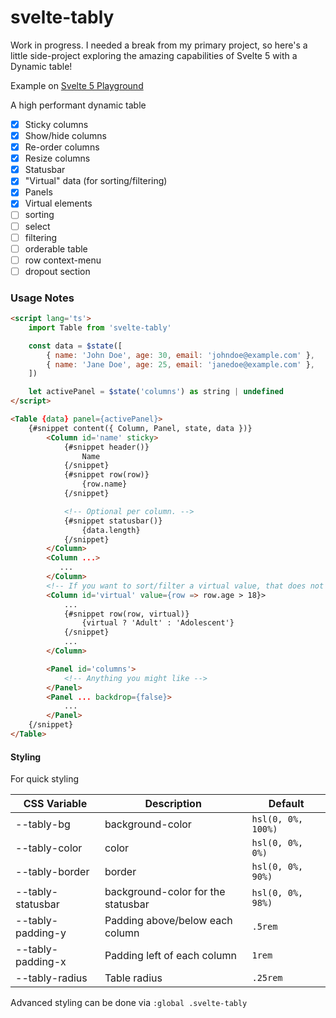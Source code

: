 # svelte-tably

Work in progress. I needed a break from my primary project, so here's a little side-project exploring the amazing capabilities of Svelte 5 with a Dynamic table!

Example on [Svelte 5 Playground](https://svelte.dev/playground/a16d71c97445455e80a55b77ec1cf915?version=5)

A high performant dynamic table

- [x] Sticky columns
- [x] Show/hide columns
- [x] Re-order columns
- [x] Resize columns
- [x] Statusbar
- [x] "Virtual" data (for sorting/filtering)
- [x] Panels
- [x] Virtual elements
- [ ] sorting
- [ ] select
- [ ] filtering
- [ ] orderable table
- [ ] row context-menu
- [ ] dropout section

### Usage Notes

```html
<script lang='ts'>
    import Table from 'svelte-tably'

    const data = $state([
        { name: 'John Doe', age: 30, email: 'johndoe@example.com' },
        { name: 'Jane Doe', age: 25, email: 'janedoe@example.com' },
    ])

    let activePanel = $state('columns') as string | undefined
</script>

<Table {data} panel={activePanel}>
    {#snippet content({ Column, Panel, state, data })}
        <Column id='name' sticky>
            {#snippet header()}
                Name
            {/snippet}
            {#snippet row(row)}
                {row.name}
            {/snippet}

            <!-- Optional per column. -->
            {#snippet statusbar()}
                {data.length}
            {/snippet}
        </Column>
        <Column ...>
           ...
        </Column>
        <!-- If you want to sort/filter a virtual value, that does not exist in the data -->
        <Column id='virtual' value={row => row.age > 18}>
            ...
            {#snippet row(row, virtual)}
                {virtual ? 'Adult' : 'Adolescent'}
            {/snippet}
            ...
        </Column>

        <Panel id='columns'>
            <!-- Anything you might like -->
        </Panel>
        <Panel ... backdrop={false}>
            ...
        </Panel>
    {/snippet}
</Table>
```

#### Styling

For quick styling

| CSS Variable | Description | Default |
| - | - | - |
| --tably-bg | background-color | `hsl(0, 0%, 100%)` |
| --tably-color | color | `hsl(0, 0%, 0%)` |
| --tably-border | border | `hsl(0, 0%, 90%)` |
| --tably-statusbar | background-color for the statusbar | `hsl(0, 0%, 98%)` |
| --tably-padding-y | Padding above/below each column | `.5rem` |
| --tably-padding-x | Padding left of each column | `1rem` |
| --tably-radius | Table radius | `.25rem` |

Advanced styling can be done via `:global .svelte-tably`


